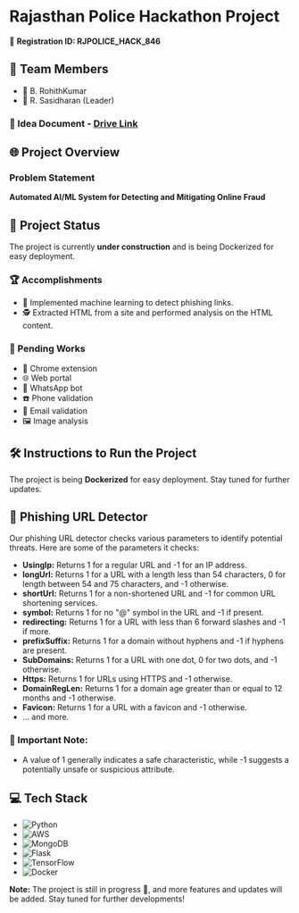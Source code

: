 # Rajasthan Police Hackathon Project

🚀 **Registration ID: RJPOLICE_HACK_846**

## 🤝 Team Members
- 🌟 B. RohithKumar
- 🌟 R. Sasidharan (Leader)

### 📄 Idea Document - [Drive Link](https://drive.google.com/file/d/1q0AxfBAqZmZL_myWrxjrcs3yncAeE8Hx/view?usp=sharing)

## 🌐 Project Overview
### Problem Statement
**Automated AI/ML System for Detecting and Mitigating Online Fraud**

## 🚀 Project Status
The project is currently **under construction** and is being Dockerized for easy deployment.

### 🏆 Accomplishments
- 🎯 Implemented machine learning to detect phishing links.
- 🕵️ Extracted HTML from a site and performed analysis on the HTML content.

### 📝 Pending Works
- 🔗 Chrome extension
- 🌐 Web portal
- 🤖 WhatsApp bot
- ☎️ Phone validation
- 📧 Email validation
- 🖼️ Image analysis

## 🛠️ Instructions to Run the Project
The project is being **Dockerized** for easy deployment. Stay tuned for further updates.

## 🎣 Phishing URL Detector
Our phishing URL detector checks various parameters to identify potential threats. Here are some of the parameters it checks:

- **UsingIp:** Returns 1 for a regular URL and -1 for an IP address.
- **longUrl:** Returns 1 for a URL with a length less than 54 characters, 0 for length between 54 and 75 characters, and -1 otherwise.
- **shortUrl:** Returns 1 for a non-shortened URL and -1 for common URL shortening services.
- **symbol:** Returns 1 for no "@" symbol in the URL and -1 if present.
- **redirecting:** Returns 1 for a URL with less than 6 forward slashes and -1 if more.
- **prefixSuffix:** Returns 1 for a domain without hyphens and -1 if hyphens are present.
- **SubDomains:** Returns 1 for a URL with one dot, 0 for two dots, and -1 otherwise.
- **Https:** Returns 1 for URLs using HTTPS and -1 otherwise.
- **DomainRegLen:** Returns 1 for a domain age greater than or equal to 12 months and -1 otherwise.
- **Favicon:** Returns 1 for a URL with a favicon and -1 otherwise.
- ... and more.

### 📌 Important Note:
- A value of 1 generally indicates a safe characteristic, while -1 suggests a potentially unsafe or suspicious attribute.

## 💻 Tech Stack
- ![Python](https://img.shields.io/badge/python-3670A0?style=for-the-badge&logo=python&logoColor=ffdd54)
- ![AWS](https://img.shields.io/badge/AWS-%23FF9900.svg?style=for-the-badge&logo=amazon-aws&logoColor=white)
- ![MongoDB](https://img.shields.io/badge/MongoDB-%234ea94b.svg?style=for-the-badge&logo=mongodb&logoColor=white)
- ![Flask](https://img.shields.io/badge/flask-%23000.svg?style=for-the-badge&logo=flask&logoColor=white)
- ![TensorFlow](https://img.shields.io/badge/TensorFlow-%23FF6F00.svg?style=for-the-badge&logo=TensorFlow&logoColor=white)
- ![Docker](https://img.shields.io/badge/docker-%230db7ed.svg?style=for-the-badge&logo=docker&logoColor=white)

**Note:** The project is still in progress 🚧, and more features and updates will be added. Stay tuned for further developments!